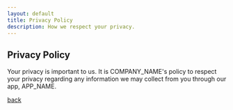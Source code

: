 ```yaml
---
layout: default
title: Privacy Policy
description: How we respect your privacy.
---
```


## Privacy Policy

Your privacy is important to us. It is COMPANY_NAME's policy to respect your privacy regarding any information we may collect from you through our app, APP_NAME.

[back](./)

